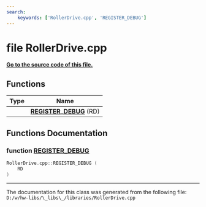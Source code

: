 ```yaml
---
search:
    keywords: ['RollerDrive.cpp', 'REGISTER_DEBUG']
---
```


# file RollerDrive.cpp

**[Go to the source code of this file.](_roller_drive_8cpp_source.md)**
## Functions

|Type|Name|
|-----|-----|
||[**REGISTER\_DEBUG**](_roller_drive_8cpp.md#1a079af1916d6b0ddd81356bca8f60400b) (RD) |


## Functions Documentation

### function <a id="1a079af1916d6b0ddd81356bca8f60400b" href="#1a079af1916d6b0ddd81356bca8f60400b">REGISTER\_DEBUG</a>

```cpp
RollerDrive.cpp::REGISTER_DEBUG (
    RD 
)
```





----------------------------------------
The documentation for this class was generated from the following file: `D:/w/hw-libs/\_libs\_/libraries/RollerDrive.cpp`
